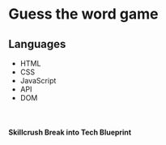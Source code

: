 
<h1>Guess the word game </h1>


<h2>Languages</h2>
<ul>
  <li> HTML</li>
  <li> CSS </li>
  <li> JavaScript </li>
  <li> API </li>
  <li> DOM </li>
</ul><br>

<h4> Skillcrush Break into Tech Blueprint </h4>

